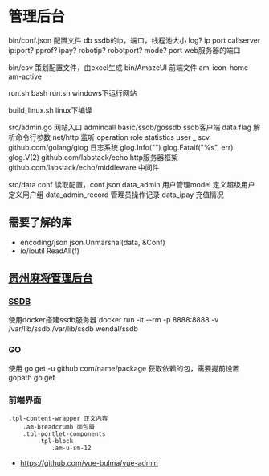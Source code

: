 # 管理后台

bin/conf.json 配置文件
    db ssdb的ip，端口，线程池大小
    log?
        ip port
    callserver ip:port?
    pprof?
    ipay?
    robotip?
    robotport?
    mode?
    port web服务器的端口

bin/csv
    策划配置文件，由excel生成
bin/AmazeUI
    前端文件
    am-icon-home
    am-active

run.sh
    bash run.sh windows下运行网站

build_linux.sh
    linux下编译

src/admin.go
    网站入口
    admincall
    basic/ssdb/gossdb ssdb客户端
    data
    flag 解析命令行参数
    net/http    监听
    operation
    role
    statistics
    user
    _ scv
    github.com/golang/glog 日志系统
        glog.Info("")
        glog.Fatalf("%s", err)
        glog.V(2)
    github.com/labstack/echo    http服务器框架
    github.com/labstack/echo/middleware 中间件

src/data
    conf 读取配置，conf.json
    data_admin
        用户管理model
        定义超级用户
        定义用户组
    data_admin_record
        管理员操作记录
    data_ipay 充值情况

## 需要了解的库

* encoding/json
    json.Unmarshal(data, &Conf)
* io/ioutil
    ReadAll(f)

## [贵州麻将管理后台](https://github.com/dolotech/admins.git)

### [SSDB](http://ssdb.io/)
使用docker搭建ssdb服务器
    docker run -it --rm -p 8888:8888 -v /var/lib/ssdb:/var/lib/ssdb wendal/ssdb

### GO
使用 go get -u github.com/name/package 获取依赖的包，需要提前设置gopath
    go get



### 前端界面

    .tpl-content-wrapper 正文内容
        .am-breadcrumb 面包屑
        .tpl-portlet-components
            .tpl-block
                .am-u-sm-12


* https://github.com/vue-bulma/vue-admin
